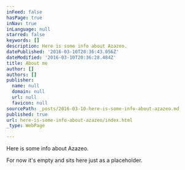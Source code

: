 ```yaml
---
inFeed: false
hasPage: true
inNav: true
inLanguage: null
starred: false
keywords: []
description: Here is some info about Azazeo.
datePublished: '2016-03-10T20:36:43.056Z'
dateModified: '2016-03-10T20:36:28.484Z'
title: About me
author: []
authors: []
publisher:
  name: null
  domain: null
  url: null
  favicon: null
sourcePath: _posts/2016-03-10-here-is-some-info-about-azazeo.md
published: true
url: here-is-some-info-about-azazeo/index.html
_type: WebPage

---
```

Here is some info about Azazeo.

For now it's empty and sits here just as a placeholder.